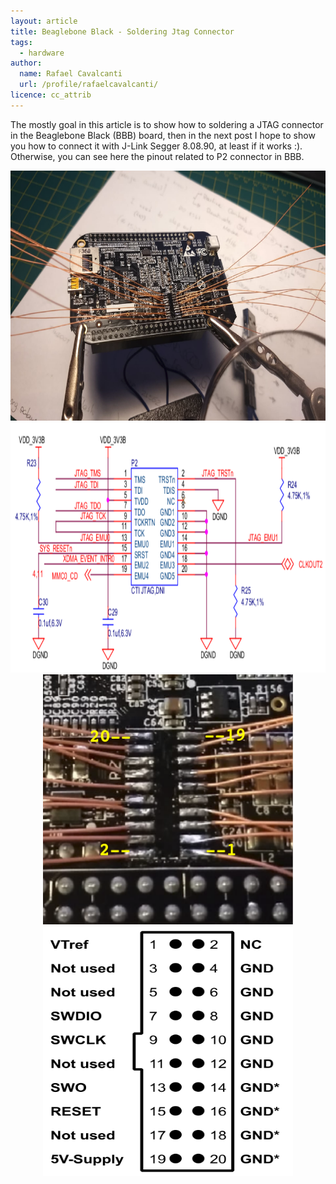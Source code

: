 ```yaml
---
layout: article
title: Beaglebone Black - Soldering Jtag Connector 
tags:
  - hardware
author:
  name: Rafael Cavalcanti
  url: /profile/rafaelcavalcanti/
licence: cc_attrib
---
```


The mostly goal in this article is to show how to soldering a JTAG connector in the Beaglebone Black (BBB) board, then in the next post I hope to show you how to connect it with J-Link Segger 8.08.90, at least if it works :). Otherwise, you can see here the pinout related to P2 connector in BBB.

<div style="text-align:center"><img src="/images/posts/00017-A.png" width="600" height="400" /></div>

<div style="text-align:center"><img src="/images/posts/00017-B.png" width="600" height="400" /></div>

<div style="text-align:center"><img src="/images/posts/00017-D.png" width="400" height="400" /></div>

<div style="text-align:center"><img src="/images/posts/00017-E.png" width="400" height="400" /></div>
